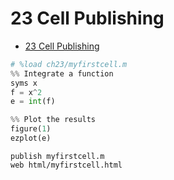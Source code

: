 # 23 Cell Publishing


<!-- toc orderedList:0 depthFrom:1 depthTo:6 -->

* [23 Cell Publishing](#23-cell-publishing)

<!-- tocstop -->

```python
# %load ch23/myfirstcell.m
%% Integrate a function
syms x
f = x^2
e = int(f)

%% Plot the results
figure(1)
ezplot(e)
```

```
publish myfirstcell.m
web html/myfirstcell.html
```


```python

```
